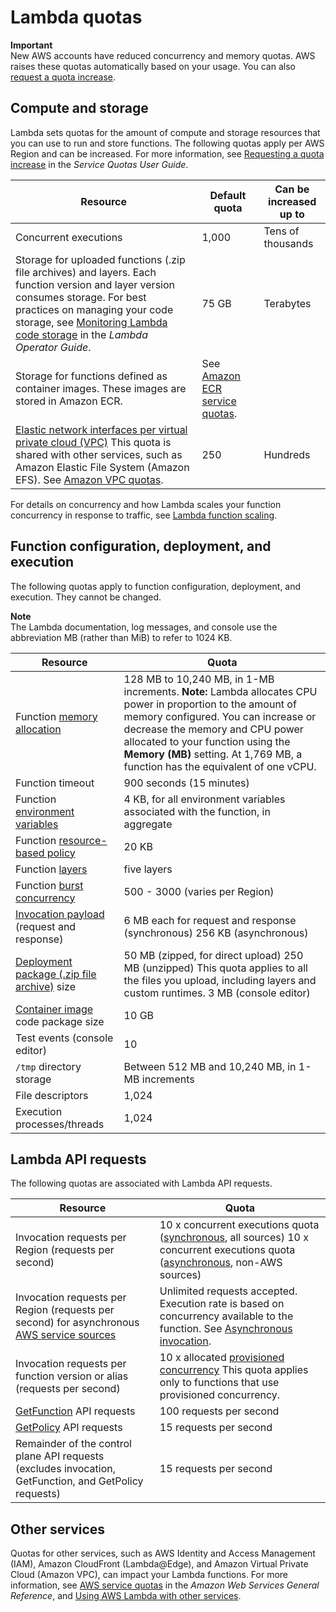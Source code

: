 # Lambda quotas<a name="gettingstarted-limits"></a>

**Important**  
New AWS accounts have reduced concurrency and memory quotas\. AWS raises these quotas automatically based on your usage\. You can also [request a quota increase](https://docs.aws.amazon.com/servicequotas/latest/userguide/request-quota-increase.html)\.

## Compute and storage<a name="compute-and-storage"></a>

Lambda sets quotas for the amount of compute and storage resources that you can use to run and store functions\. The following quotas apply per AWS Region and can be increased\. For more information, see [Requesting a quota increase](https://docs.aws.amazon.com/servicequotas/latest/userguide/request-quota-increase.html) in the *Service Quotas User Guide*\.


| Resource | Default quota | Can be increased up to | 
| --- | --- | --- | 
|  Concurrent executions  |  1,000  |  Tens of thousands  | 
|  Storage for uploaded functions \(\.zip file archives\) and layers\. Each function version and layer version consumes storage\.  For best practices on managing your code storage, see [Monitoring Lambda code storage](https://docs.aws.amazon.com/lambda/latest/operatorguide/code-storage.html) in the *Lambda Operator Guide*\.  |  75 GB  |  Terabytes  | 
|  Storage for functions defined as container images\. These images are stored in Amazon ECR\.  |  See [Amazon ECR service quotas](https://docs.aws.amazon.com/AmazonECR/latest/userguide/service-quotas.html)\.  |     | 
|  [Elastic network interfaces per virtual private cloud \(VPC\)](configuration-vpc.md)  This quota is shared with other services, such as Amazon Elastic File System \(Amazon EFS\)\. See [Amazon VPC quotas](https://docs.aws.amazon.com/vpc/latest/userguide/amazon-vpc-limits.html)\.   |  250  |  Hundreds  | 

For details on concurrency and how Lambda scales your function concurrency in response to traffic, see [Lambda function scaling](invocation-scaling.md)\.

## Function configuration, deployment, and execution<a name="function-configuration-deployment-and-execution"></a>

The following quotas apply to function configuration, deployment, and execution\. They cannot be changed\.

**Note**  
The Lambda documentation, log messages, and console use the abbreviation MB \(rather than MiB\) to refer to 1024 KB\.


| Resource | Quota | 
| --- | --- | 
|  Function [memory allocation](configuration-function-common.md)  |  128 MB to 10,240 MB, in 1\-MB increments\. **Note:** Lambda allocates CPU power in proportion to the amount of memory configured\. You can increase or decrease the memory and CPU power allocated to your function using the **Memory \(MB\)** setting\. At 1,769 MB, a function has the equivalent of one vCPU\.  | 
|  Function timeout  |  900 seconds \(15 minutes\)  | 
|  Function [environment variables](configuration-envvars.md)  |  4 KB, for all environment variables associated with the function, in aggregate  | 
|  Function [resource\-based policy](access-control-resource-based.md)  |  20 KB  | 
|  Function [layers](configuration-layers.md)  |  five layers  | 
|  Function [burst concurrency](invocation-scaling.md)  |  500 \- 3000 \(varies per Region\)  | 
|  [Invocation payload](lambda-invocation.md) \(request and response\)  |  6 MB each for request and response \(synchronous\) 256 KB \(asynchronous\)  | 
|  [Deployment package \(\.zip file archive\)](gettingstarted-package.md) size  |  50 MB \(zipped, for direct upload\) 250 MB \(unzipped\) This quota applies to all the files you upload, including layers and custom runtimes\. 3 MB \(console editor\)  | 
|  [Container image](images-create.md) code package size  |  10 GB  | 
|  Test events \(console editor\)  |  10  | 
|  `/tmp` directory storage  |  Between 512 MB and 10,240 MB, in 1\-MB increments  | 
|  File descriptors  |  1,024  | 
|  Execution processes/threads  |  1,024  | 

## Lambda API requests<a name="api-requests"></a>

The following quotas are associated with Lambda API requests\.


| Resource | Quota | 
| --- | --- | 
|  Invocation requests per Region \(requests per second\)  |  10 x concurrent executions quota \([synchronous](invocation-sync.md), all sources\) 10 x concurrent executions quota \([asynchronous](invocation-async.md), non\-AWS sources\)  | 
|  Invocation requests per Region \(requests per second\) for asynchronous [AWS service sources](lambda-services.md)  |  Unlimited requests accepted\. Execution rate is based on concurrency available to the function\. See [Asynchronous invocation](invocation-async.md)\.  | 
|  Invocation requests per function version or alias \(requests per second\)  |  10 x allocated [provisioned concurrency](configuration-concurrency.md)  This quota applies only to functions that use provisioned concurrency\.   | 
|  [GetFunction](API_GetFunction.md) API requests  |  100 requests per second  | 
|  [GetPolicy](API_GetPolicy.md) API requests  |  15 requests per second  | 
|  Remainder of the control plane API requests \(excludes invocation, GetFunction, and GetPolicy requests\)  |  15 requests per second  | 

## Other services<a name="quotas-other-services"></a>

Quotas for other services, such as AWS Identity and Access Management \(IAM\), Amazon CloudFront \(Lambda@Edge\), and Amazon Virtual Private Cloud \(Amazon VPC\), can impact your Lambda functions\. For more information, see [AWS service quotas](https://docs.aws.amazon.com/general/latest/gr/aws_service_limits.html) in the *Amazon Web Services General Reference*, and [Using AWS Lambda with other services](lambda-services.md)\.
